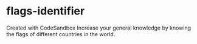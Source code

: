 # flags-identifier
Created with CodeSandbox
Increase your general knowledge by knowing the flags of different countries in the world.
